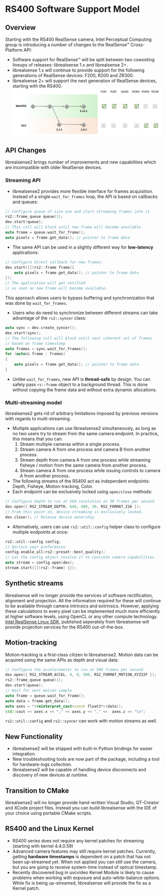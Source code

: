 # RS400 Software Support Model

## Overview

Starting with the RS400 RealSense camera, Intel Perceptual Computing group is introducing a number of changes to the RealSense™ Cross-Platform API:
* Software support for RealSense™ will be split between two coexisting lineups of releases: librealsense 1.x and librealsense 2+.
* librealsense 1.x will continue to provide support for the following generations of RealSense devices: F200, R200 and ZR300.
* librealsense 2+ will support the next generation of RealSense devices, starting with the RS400.
![RS400 support](ds5_branches.png)

## API Changes

librealsense2 brings number of improvements and new capabilities which are incompatible with older RealSense devices.

### Streaming API
* librealsense2 provides more flexible interface for frames acquisition. Instead of a single `wait_for_frames` loop, the API is based on callbacks and queues:
```cpp
// Configure queue of size one and start streaming frames into it
rs2::frame_queue queue(1);
dev.start(queue);
// This call will block until new frame will become available
auto frame = queue.wait_for_frame();
auto pixels = frame.get_data(); // pointer to frame data
```
* The same API can be used in a slightly different way for **low-latency** applications:
```cpp
// Configure direct callback for new frames:
dev.start([](rs2::frame frame){
    auto pixels = frame.get_data(); // pointer to frame data
});
// The application will get notified
// as soon as new frame will become available.
```
This approach allows users to bypass buffering and synchronization that was done by `wait_for_frames`.

*  Users who do need to synchronize between different streams can take advantage of the `rs2::syncer` class:
```cpp
auto sync = dev.create_syncer();
dev.start(sync);
// The following call will block until next coherent set of frames
// based on frame timestamp
auto frames = sync.wait_for_frames();
for (auto&& frame : frames)
{
    auto pixels = frame.get_data(); // pointer to frame data
}
```
* Unlike `wait_for_frames`, new API is **thread-safe** by design. You can safely pass `rs::frame` object to a background thread. This is done without copying the frame data and without extra dynamic allocations.

### Multi-streaming model

librealsense2 gets rid of arbitrary limitations imposed by previous versions with regards to multi-streaming.
* Multiple applications can use librealsense2 simultaneously, as long as no two users try to stream from the same camera endpoint. In practice, this means that you can:
  1. Stream multiple cameras within a single process.
  2. Stream camera A from one process and camera B from another process.
  3. Stream depth from camera A from one process while streaming fisheye / motion from the same camera from another process.
  4. Stream camera A from one process while issuing controls to camera A from another process.
* The following streams of the RS400 act as independent endpoints: Depth, Fisheye, Motion-tracking, Color.
* Each endpoint can be exclusively locked using `open/close` methods:
```cpp
// Configure depth to run at VGA resolution at 30 frames per second
dev.open({ RS2_STREAM_DEPTH, 640, 480, 30, RS2_FORMAT_Z16 });
// From this point on, device streaming is exclusively locked.
dev.close(); // Release device ownership
```
* Alternatively, users can use `rs2::util::config` helper class to configure multiple endpoints at once:
```cpp
rs2::util::config config;
// Declare your preferences
config.enable_all(rs2::preset::best_quality);
// Let the config object resolve it to concrete camera capabilities
auto stream = config.open(dev);
stream.start([](rs2::frame) {});
```

## Synthetic streams

librealsense will no longer provide the services of software rectification, alignment and projection. All the information required for these will continue to be available through camera intrinsics and extrinsics. However, applying these calculations to every pixel can be implemented much more efficiently at higher software levels, using OpenCL or any other compute technology.
[Intel RealSense Linux SDK](https://github.com/IntelRealSense/realsense_sdk), published seperately from librealsense will provide projection services for the RS400 out-of-the-box.

## Motion-tracking
Motion-tracking is a first-class citizen in librealsense2. Motion data can be acquired using the same APIs as depth and visual data:
```cpp
// Configure the accelerometer to run at 500 frames per second
dev.open({ RS2_STREAM_ACCEL, 0, 0, 500, RS2_FORMAT_MOTION_XYZ32F });
rs2::frame_queue queue(1);
dev.start(queue);
// Wait for next motion sample
auto frame = queue.wait_for_frame();
auto data = frame.get_data();
auto axes = *(reinterpret_cast<const float3*>(data));
std::cout << axes.x << "," << axes.y << "," <<  axes.z << "\n";
```
`rs2::util::config` and `rs2::syncer` can work with motion streams as well.

## New Functionality

* librealsense2 will be shipped with built-in Python bindings for easier integration.
* New troubleshooting tools are now part of the package, including a tool for hardware-logs collection.
* librealsense2 will be capable of handling device disconnects and discovery of new devices at runtime.

## Transition to CMake
librealsense2 will no longer provide hand-written Visual Studio, QT-Creator and XCode project files. Instead you can build librealsense with the IDE of your choice using portable CMake scripts.  

## RS400 and the Linux Kernel

* RS400 series does not require any kernel patches for streaming (starting with kernel 4.4.0.59)
* Advanced camera features may still require kernel patches. Currently, getting **hardware timestamps** is dependent on a patch that has not been up-streamed yet. When not applied you can still use the camera, but you are going to receive system-time instead of optical timestamp.
* Recently discovered bug in uvcvideo Kernel Module is likely to cause problems when working with exposure and auto-white-balance options. While fix is being up-streamed, librealsense will provide the fix as a Kernel patch.
